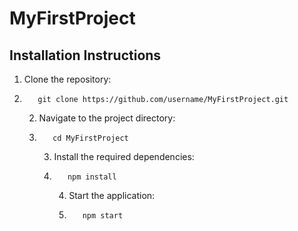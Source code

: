 # MyFirstProject
## Installation Instructions

1. Clone the repository:
2.    ```
         git clone https://github.com/username/MyFirstProject.git
         ```

      2. Navigate to the project directory:
      3.    ```
               cd MyFirstProject
               ```

            3. Install the required dependencies:
            4.    ```
                     npm install
                     ```

                  4. Start the application:
                  5.    ```
                           npm start
                           ```
